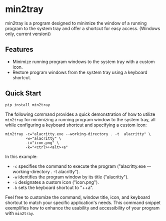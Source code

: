 # min2tray

min2tray is a program designed to minimize the window of a running program to the system tray and offer a shortcut for easy access. (Windows only, current version))

## Features

- Minimize running program windows to the system tray with a custom icon.
- Restore program windows from the system tray using a keyboard shortcut.

## Quick Start

```
pip install min2tray
```

The following command provides a quick demonstration of how to utilize `min2tray` for minimizing a running program window to the system tray, all while configuring a keyboard shortcut and specifying a custom icon:

```
min2tray -c="alacritty.exe --working-directory . -t  alacritty" \
         -w="alacritty" \
         -i="icon.png" \
         -k="<ctrl>+<alt>+a"
```

In this example:
- `-c` specifies the command to execute the program ("alacritty.exe --working-directory . -t alacritty").
- `-w` identifies the program window by its title ("alacritty").
- `-i` designates a custom icon ("icon.png").
- `-k` sets the keyboard shortcut to "<ctrl>+<alt>+a".

Feel free to customize the command, window title, icon, and keyboard shortcut to match your specific application's needs. This command snippet exemplifies how to enhance the usability and accessibility of your program with `min2tray`.
